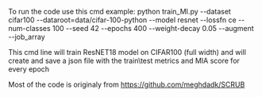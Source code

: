 To run the code use this cmd example:
python train_MI.py --dataset cifar100 --dataroot=data/cifar-100-python --model resnet --lossfn ce --num-classes 100 --seed 42 --epochs 400 --weight-decay 0.05  --augment --job_array

This cmd line will train ResNET18 model on CIFAR100 (full width) and will create and save a json file with the train\test metrics and MIA score for every epoch

Most of the code is originaly from https://github.com/meghdadk/SCRUB
